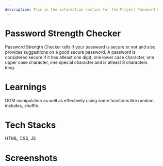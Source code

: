 ```yaml
---
description: This is the information section for the Project Password Strength Checker.
---
```


# Password Strength Checker

Password Strength Checker tells if your password is secure or not and also provides suggestions on a good secure password.
A password is considered secure if it has atleast one digit, one lower case character, one upper case character, one special character and is atleast 8 characters long.

# Learnings

DOM manipulation as well as effectively using some functions like random, includes, shuffle.

# Tech Stacks

HTML, CSS, JS

# Screenshots
